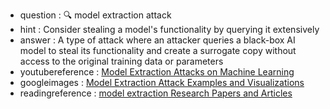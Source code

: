 - question : 🔍 model extraction attack
- hint : Consider stealing a model's functionality by querying it extensively
- answer : A type of attack where an attacker queries a black-box AI model to steal its functionality and create a surrogate copy without access to the original training data or parameters
- youtubereference : <a href="https://www.youtube.com/watch?v=bOKhis2pCWE" target="_blank">Model Extraction Attacks on Machine Learning</a>
- googleimages : <a href="https://www.google.com/search?q=model+extraction+attack+AI+security+machine+learning&tbm=isch" target="_blank">Model Extraction Attack Examples and Visualizations</a>
- readingreference : <a href="https://www.google.com/search?q=model extraction+AI+security+research+papers" target="_blank">model extraction Research Papers and Articles</a>
